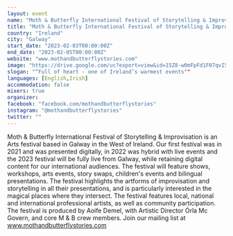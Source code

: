 ```yaml
---
layout: event
name: "Moth & Butterfly International Festival of Storytelling & Improvisation"
title: "Moth & Butterfly International Festival of Storytelling & Improvisation"
country: "Ireland"
city: "Galway"
start_date: "2023-02-03T00:00:00Z"
end_date: "2023-02-05T00:00:00Z"
website: "www.mothandbutterflystories.com"
image: "https://drive.google.com/uc?export=view&id=15Z8-w0mFpFd1F07qvI5PNW6nQEggVIM3"
slogan: "“Full of heart - one of Ireland’s warmest events""
languages: [English,Irish]
accommodation: false
mixers: true
organizer: 
facebook: "facebook.com/mothandbutterflystories"
instagram: "@mothandbutterflystories"
twitter: ""
---
```


Moth & Butterfly International Festival of Storytelling & Improvisation is an Arts festival based in Galway in the West of Ireland. Our first festival was in 2021 and was presented digitally, in 2022 was hybrid with live events and the 2023 festival will be fully live from Galway, while retaining digital content for our international audiences. The festival will feature shows, workshops, arts events, story swaps, children's events and bilingual presentations.  The festival highlights the artforms of improvisation and storytelling in all their presentations, and is particularly interested in the magical places where they intersect. The festival features local, national and international professional artists, as well as community participation. The festival is produced by Aoife Demel, with Artistic Director Órla Mc Govern, and core M & B crew members. Join our mailing list at www.mothandbutterflystories.com

